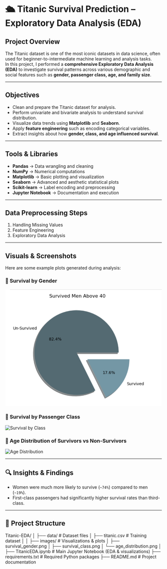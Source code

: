# 🛳 Titanic Survival Prediction – Exploratory Data Analysis (EDA)

## Project Overview  
The Titanic dataset is one of the most iconic datasets in data science, often used for beginner-to-intermediate machine learning and analysis tasks.  
In this project, I performed a **comprehensive Exploratory Data Analysis (EDA)** to investigate survival patterns across various demographic and social features such as **gender, passenger class, age, and family size**.  

---

## Objectives  
- Clean and prepare the Titanic dataset for analysis.  
- Perform univariate and bivariate analysis to understand survival distribution.  
- Visualize data trends using **Matplotlib** and **Seaborn**.  
- Apply **feature engineering** such as encoding categorical variables.  
- Extract insights about how **gender, class, and age influenced survival**.  

---

##  Tools & Libraries  
- **Pandas** → Data wrangling and cleaning  
- **NumPy** → Numerical computations  
- **Matplotlib** → Basic plotting and visualization  
- **Seaborn** → Advanced and aesthetic statistical plots  
- **Scikit-learn** → Label encoding and preprocessing  
- **Jupyter Notebook** → Documentation and execution  

---

##  Data Preprocessing Steps  
1. Handling Missing Values  
2. Feature Engineering  
3. Exploratory Data Analysis  

---

##  Visuals & Screenshots  

Here are some example plots generated during analysis:

### 🔹 Survival by Gender  
![Survived Men](https://github.com/rahmasaber123/TITANIC-EDA/blob/main/survived_men.png?raw=true)

### 🔹 Survival by Passenger Class  
![Survival by Class](images/survival_class.png)

### 🔹 Age Distribution of Survivors vs Non-Survivors  
![Age Distribution](images/age_distribution.png)



---

## 🔍 Insights & Findings  
- Women were much more likely to survive (`~74%`) compared to men (`~19%`).  
- First-class passengers had significantly higher survival rates than third-class.  
 

---

## 📂 Project Structure  
Titanic-EDA/
│
├── data/ # Dataset files
│ ├── titanic.csv # Training dataset
│ 
│
├── images/ # Visualizations & plots
│ ├── survival_gender.png
│ ├── survival_class.png
│ └── age_distribution.png
│
├── TitanicEDA.ipynb # Main Jupyter Notebook (EDA & visualizations)
├── requirements.txt # Required Python packages
├── README.md # Project documentation 

